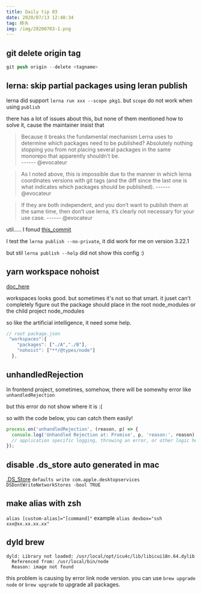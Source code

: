 ```yaml
---
title: Daily tip 03
date: 2020/07/13 12:48:34
tag: 砖头
img: /img/20200703-1.png
---
```


## git delete origin tag

```s
git push origin --delete <tagname>
```

## lerna: skip partial packages using leran publish

lerna did support `lerna run xxx --scope pkg1`. but `scope` do not work when using `publish`

there has a lot of issues about this, but none of them mentioned how to solve it, cause the maintainer insist that

> Because it breaks the fundamental mechanism Lerna uses to determine which packages need to be published? Absolutely nothing stopping you from not placing several packages in the same monorepo that apparently shouldn't be.  
>  ------ @evocateur

> As I noted above, this is impossible due to the manner in which lerna coordinates versions with git tags (and the diff since the last one is what indicates which packages should be published).
> ------ @evocateur

> If they are both independent, and you don’t want to publish them at the same time, then don’t use lerna, it’s clearly not necessary for your use case.
> ------ @evocateur

util..... I fonud [this_commit](https://github.com/lerna/lerna/commit/a9b9f97457e4e4b0cac7f4ce562458d921a1f9be)

I test the `lerna publish --no-private`, it did work for me on version 3.22.1

but stil `lerna publish --help` did not show this config :)

## yarn workspace nohoist

[doc_here](https://classic.yarnpkg.com/blog/2018/02/15/nohoist/)

workspaces looks good. but sometimes it's not so that smart. it juset can't completely figure out the package should place in the root node_modules or the child project node_modules

so like the artificial intelligence, it need some help.

```ts
// root package.json
 "workspaces":{
    "packages": ["./A","./B"],
    "nohoist": ["**/@types/node"]
  },
```

## unhandledRejection

In frontend project, sometimes, somehow, there will be somewhy error like `unhandledRejection`

but this error do not show where it is :(

so with the code below, you can catch them easily!

```ts
process.on('unhandledRejection', (reason, p) => {
  console.log('Unhandled Rejection at: Promise', p, 'reason:', reason);
  // application specific logging, throwing an error, or other logic here
});
```

## disable .ds_store auto generated in mac

[.DS_Store](https://zh.wikipedia.org/zh-hans/.DS_Store)
`defaults write com.apple.desktopservices DSDontWriteNetworkStores -bool TRUE`

## make alias with zsh

`alias [custom-alias]="[command]"`
example
`alias devbox="ssh xxx@xx.xx.xx.xx"`

## dyld brew

```
dyld: Library not loaded: /usr/local/opt/icu4c/lib/libicui18n.64.dylib
  Referenced from: /usr/local/bin/node
  Reason: image not found
```

this problem is causing by error link node version. you can use `brew upgrade node` or `brew upgrade` to upgrade all packages.
